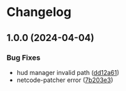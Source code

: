 # Changelog

## 1.0.0 (2024-04-04)


### Bug Fixes

* hud manager invalid path ([dd12a61](https://github.com/TisRyno/LethalProgression/commit/dd12a617d973b7071be967e4db734dca00fc86be))
* netcode-patcher error ([7b203e3](https://github.com/TisRyno/LethalProgression/commit/7b203e3e441c64024677223038b42fa9c769fa65))
